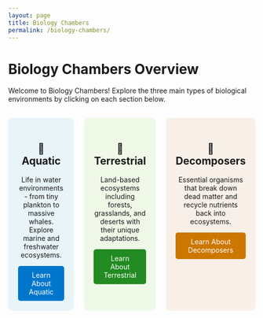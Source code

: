```yaml
---
layout: page
title: Biology Chambers
permalink: /biology-chambers/
---
```


# Biology Chambers Overview

Welcome to Biology Chambers! Explore the three main types of biological environments by clicking on each section below.

<div style="display: grid; grid-template-columns: 1fr 1fr 1fr; gap: 20px; margin: 30px 0;">
  
<div style="background: #e8f4f8; padding: 20px; border-radius: 10px; text-align: center;">
  <h2>🌊 Aquatic</h2>
  <p>Life in water environments - from tiny plankton to massive whales. Explore marine and freshwater ecosystems.</p>
  <a href="/biology-chambers/aquatic/" style="display: inline-block; background: #0077cc; color: white; padding: 10px 20px; text-decoration: none; border-radius: 5px;">Learn About Aquatic</a>
</div>

<div style="background: #f0f8e8; padding: 20px; border-radius: 10px; text-align: center;">
  <h2>🌲 Terrestrial</h2>
  <p>Land-based ecosystems including forests, grasslands, and deserts with their unique adaptations.</p>
  <a href="/biology-chambers/terrestrial/" style="display: inline-block; background: #228b22; color: white; padding: 10px 20px; text-decoration: none; border-radius: 5px;">Learn About Terrestrial</a>
</div>

<div style="background: #f8f0e8; padding: 20px; border-radius: 10px; text-align: center;">
  <h2>🍄 Decomposers</h2>
  <p>Essential organisms that break down dead matter and recycle nutrients back into ecosystems.</p>
  <a href="/biology-chambers/decomposers/" style="display: inline-block; background: #cc7700; color: white; padding: 10px 20px; text-decoration: none; border-radius: 5px;">Learn About Decomposers</a>
</div>

</div>

<style>
@media (max-width: 768px) {
  div[style*="grid-template-columns"] {
    grid-template-columns: 1fr !important;
  }
}
</style>